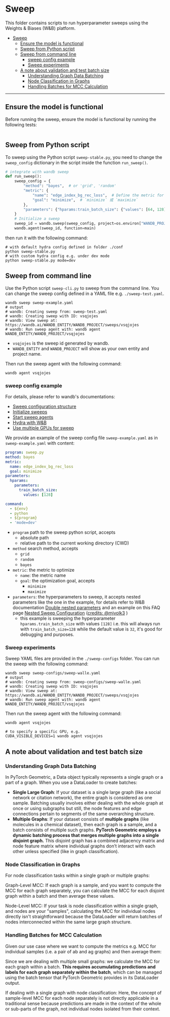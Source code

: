 # Sweep

This folder contains scripts to run hyperparameter sweeps using the Weights & Biases (W&B) platform.

<!-- insert a table of contents -->
- [Sweep](#sweep)
  - [Ensure the model is functional](#ensure-the-model-is-functional)
  - [Sweep from Python script](#sweep-from-python-script)
  - [Sweep from command line](#sweep-from-command-line)
    - [sweep config example](#sweep-config-example)
    - [Sweep experiments](#sweep-experiments)
  - [A note about validation and test batch size](#a-note-about-validation-and-test-batch-size)
    - [Understanding Graph Data Batching](#understanding-graph-data-batching)
    - [Node Classification in Graphs](#node-classification-in-graphs)
    - [Handling Batches for MCC Calculation](#handling-batches-for-mcc-calculation)

---

## Ensure the model is functional

Before running the sweep, ensure the model is functional by running the following tests:

```shell
```

## Sweep from Python script

To sweep using the Python script `sweep-stable.py`, you need to change the `sweep_config` dictionary in the script inside the function `run_sweep()`.

```python
# integrate with wandb sweep
def run_sweep():
    sweep_config = {
        "method": "bayes",  # or 'grid', 'random'
        "metric": {
            "name": "edge_index_bg_rec_loss",  # Define the metric for optimization
            "goal": "minimize",  # `minimize` 或 `maximize`
        },
        "parameters": {"hparams:train_batch_size": {"values": [64, 128]}},
    }
    # Initialize a sweep
    sweep_id = wandb.sweep(sweep_config, project=os.environ["WANDB_PROJECT"])
    wandb.agent(sweep_id, function=main)
```

then run it with the following command:

```shell
# with default hydra config defined in folder ./conf
python sweep-stable.py
# with custom hydra config e.g. under dev mode
python sweep-stable.py mode=dev
```

## Sweep from command line

Use the Python script `sweep-cli.py` to sweep from the command line. You can
change the sweep config defined in a YAML file e.g. `./sweep-test.yaml`.

```shell
wandb sweep sweep-example.yaml
# output
# wandb: Creating sweep from: sweep-test.yaml
# wandb: Creating sweep with ID: vsqjojes
# wandb: View sweep at: https://wandb.ai/WANDB_ENTITY/WANDB_PROJECT/sweeps/vsqjojes
# wandb: Run sweep agent with: wandb agent WANDB_ENTITY/WANDB_PROJECT/vsqjojes
```

- `vsqjojes` is the sweep id generated by wandb.
- `WANDB_ENTITY` and `WANDB_PROJECT` will show as your own entity and project name.

Then run the sweep agent with the following command:

```shell
wandb agent vsqjojes
```

### sweep config example

For details, please refer to wandb's documentations:
- [Sweep configuration structure](https://docs.wandb.ai/guides/sweeps/define-sweep-configuration)
- [Initialize sweeps](https://docs.wandb.ai/guides/sweeps/initialize-sweeps)
- [Start sweep agents](https://docs.wandb.ai/guides/sweeps/start-sweep-agents)
- [Hydra with W&B](https://docs.wandb.ai/guides/integrations/hydra)
- [Use multiple GPUs for sweep](https://docs.wandb.ai/guides/sweeps/parallelize-agents)

We provide an example of the sweep config file `sweep-example.yaml` as in `sweep-example.yaml` with content:

```yaml
program: sweep.py
method: bayes
metric:
  name: edge_index_bg_rec_loss
  goal: minimize
parameters:
  hparams:
    parameters:
      train_batch_size:
        values: [128]

command:
  - ${env}
  - python
  - ${program}
  - 'mode=dev'
```
- `program` path to the sweep python script, accepts
  - absolute path
  - relative path to the current working directory (CWD)
- `method` search method, accepts
  - `grid`
  - `random`
  - `bayes`
- `metric`: the metric to optimize
  - `name`: the metric name
  - `goal`: the optimization goal, accepts
    - `minimize`
    - `maximize`
- `parameters`: the hyperparameters to sweep, it accepts nested parameters like the one in the example, for details refer to W&B documentation [Double nested parameters](https://docs.wandb.ai/guides/sweeps/define-sweep-configuration#double-nested-parameters) and an example on this FAQ page [Nested Sweep Configuration](https://community.wandb.ai/t/nested-sweep-configuration/3369) ([credits: @mjvolk3](https://community.wandb.ai/u/mjvolk3) )
  - this example is sweeping the hyperparameter `hparams.train_batch_size` with values `[128]` i.e. this will always run with `train_batch_size=128` while the default value is `32`, it's good for debugging and purposes.

### Sweep experiments

Sweep YAML files are provided in the `./sweep-configs` folder. You can run the sweep with the following command:

```shell
wandb sweep sweep-configs/sweep-walle.yaml
# output
# wandb: Creating sweep from: sweep-configs/sweep-walle.yaml
# wandb: Creating sweep with ID: vsqjojes
# wandb: View sweep at: https://wandb.ai/WANDB_ENTITY/WANDB_PROJECT/sweeps/vsqjojes
# wandb: Run sweep agent with: wandb agent WANDB_ENTITY/WANDB_PROJECT/vsqjojes
```

Then run the sweep agent with the following command:

```shell
wandb agent vsqjojes

# to specify a specific GPU, e.g.
CUDA_VISIBLE_DEVICES=1 wandb agent vsqjojes
```

## A note about validation and test batch size

### Understanding Graph Data Batching

In PyTorch Geometric, a Data object typically represents a single graph or a part of a graph. When you use a DataLoader to create batches:

- **Single Large Graph**: If your dataset is a single large graph (like a social network or citation network), the entire graph is considered as one sample. Batching usually involves either dealing with the whole graph at once or using subgraphs but still, the node features and edge connections pertain to segments of the same overarching structure.
- **Multiple Graphs**: If your dataset consists of **multiple graphs** (like molecules in a chemical dataset), then each graph is a sample, and a batch consists of multiple such graphs. **PyTorch Geometric employs a dynamic batching process that merges multiple graphs into a single disjoint graph.** This disjoint graph has a combined adjacency matrix and node feature matrix where individual graphs don’t interact with each other unless specified (like in graph classification).

### Node Classification in Graphs

For node classification tasks within a single graph or multiple graphs:

Graph-Level MCC: If each graph is a sample, and you want to compute the MCC for each graph separately, you can calculate the MCC for each disjoint graph within a batch and then average these values.

Node-Level MCC: If your task is node classification within a single graph, and nodes are your "samples", calculating the MCC for individual nodes directly isn't straightforward because the DataLoader will return batches of nodes interconnected within the same large graph structure.

### Handling Batches for MCC Calculation

Given our use case where we want to compute the metrics e.g. MCC for individual samples (i.e. a pair of ab and ag graphs) and then average them:

Since we are dealing with multiple small graphs: we calculate the MCC for each graph within a batch. **This requires accumulating predictions and labels for each graph separately within the batch**, which can be managed using the batch tensor that PyTorch Geometric provides in its DataLoader output.

If dealing with a single graph with node classification: Here, the concept of sample-level MCC for each node separately is not directly applicable in a traditional sense because predictions are made in the context of the whole or sub-parts of the graph, not individual nodes isolated from their context.

